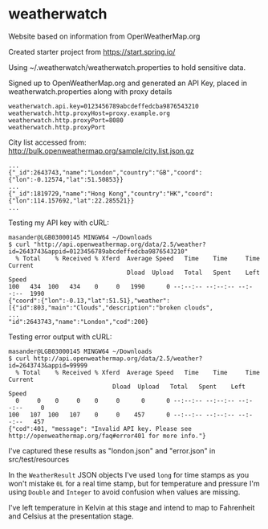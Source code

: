 # weatherwatch
Website based on information from OpenWeatherMap.org 

Created starter project from https://start.spring.io/

Using ~/.weatherwatch/weatherwatch.properties to hold sensitive data.

Signed up to OpenWeatherMap.org and generated an API Key, placed in weatherwatch.properties along with proxy details

    weatherwatch.api.key=0123456789abcdeffedcba9876543210
    weatherwatch.http.proxyHost=proxy.example.org
    weatherwatch.http.proxyPort=8080
    weatherwatch.http.proxyPort

City list accessed from: http://bulk.openweathermap.org/sample/city.list.json.gz

    ...
    {"_id":2643743,"name":"London","country":"GB","coord":{"lon":-0.12574,"lat":51.50853}}
    ...
    {"_id":1819729,"name":"Hong Kong","country":"HK","coord":{"lon":114.157692,"lat":22.285521}}
    ...

Testing my API key with cURL:

    masander@LGB03000145 MINGW64 ~/Downloads
    $ curl "http://api.openweathermap.org/data/2.5/weather?id=2643743&appid=0123456789abcdeffedcba9876543210"
      % Total    % Received % Xferd  Average Speed   Time    Time     Time  Current
                                     Dload  Upload   Total   Spent    Left  Speed
    100   434  100   434    0     0   1990      0 --:--:-- --:--:-- --:--:--  1990
    {"coord":{"lon":-0.13,"lat":51.51},"weather":[{"id":803,"main":"Clouds","description":"broken clouds",
    ...
    "id":2643743,"name":"London","cod":200}

Testing error output with cURL:

    masander@LGB03000145 MINGW64 ~/Downloads
    $ curl http://api.openweathermap.org/data/2.5/weather?id=2643743&appid=99999
      % Total    % Received % Xferd  Average Speed   Time    Time     Time  Current
                                 Dload  Upload   Total   Spent    Left  Speed
      0     0    0     0    0     0      0      0 --:--:-- --:--:-- --:--:--     0
    100   107  100   107    0     0    457      0 --:--:-- --:--:-- --:--:--   457
    {"cod":401, "message": "Invalid API key. Please see http://openweathermap.org/faq#error401 for more info."}


I've captured these results as "london.json" and "error.json" in src/test/resources


In the `WeatherResult` JSON objects I've used `long` for time stamps as you won't mistake `0L` for a real time stamp, but for temperature and pressure I'm using `Double` and `Integer` to avoid confusion when values are missing. 

I've left temperature in Kelvin at this stage and intend to map to Fahrenheit and Celsius at the presentation stage. 